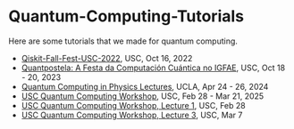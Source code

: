 # Quantum-Computing-Tutorials

Here are some tutorials that we made for quantum computing.   

* [Qiskit-Fall-Fest-USC-2022](https://github.com/wyqian1027/Qiskit-Fall-Fest-USC-2022), USC, Oct 16, 2022
* [Quantpostela: A Festa da Computación Cuántica no IGFAE](https://indico.cern.ch/event/1323985/), USC, Oct 18 - 20, 2023
* [Quantum Computing in Physics Lectures](https://github.com/wyqian1027/QCPHYS-UCLA/), UCLA, Apr 24 - 26, 2024
* [USC Quantum Computing Workshop](https://indico.cern.ch/event/1480598/overview), USC, Feb 28 - Mar 21, 2025
* [USC Quantum Computing Workshop, Lecture 1](https://github.com/wyqian1027/USC_QC_Workshop_Lecture1), USC, Feb 28
* [USC Quantum Computing Workshop, Lecture 3](https://github.com/wyqian1027/USC_QC_Workshop_Lecture3), USC, Mar 7
